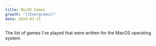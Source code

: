 ```yaml
---
title: MacOS Games
growth: "[[Evergreen]]"
date: 2024-03-11
---
```

The list of games I've played that were written for the MacOS operating system.
